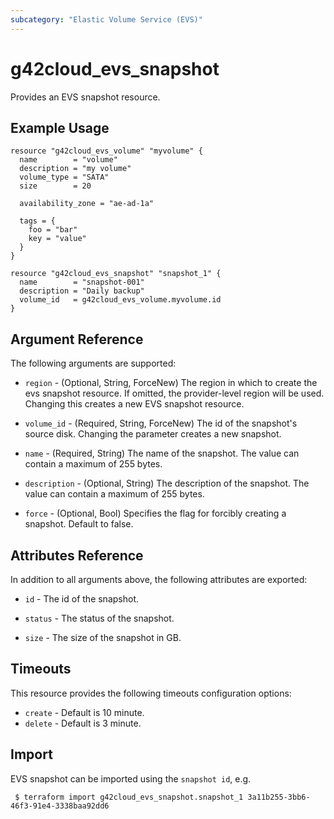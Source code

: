 ```yaml
---
subcategory: "Elastic Volume Service (EVS)"
---
```


# g42cloud_evs_snapshot

Provides an EVS snapshot resource.

## Example Usage

```hcl
resource "g42cloud_evs_volume" "myvolume" {
  name        = "volume"
  description = "my volume"
  volume_type = "SATA"
  size        = 20

  availability_zone = "ae-ad-1a"

  tags = {
    foo = "bar"
    key = "value"
  }
}

resource "g42cloud_evs_snapshot" "snapshot_1" {
  name        = "snapshot-001"
  description = "Daily backup"
  volume_id   = g42cloud_evs_volume.myvolume.id
}
```

## Argument Reference

The following arguments are supported:

* `region` - (Optional, String, ForceNew) The region in which to create the evs snapshot resource. If omitted, the
  provider-level region will be used. Changing this creates a new EVS snapshot resource.

* `volume_id` - (Required, String, ForceNew) The id of the snapshot's source disk. Changing the parameter creates a new
  snapshot.

* `name` - (Required, String) The name of the snapshot. The value can contain a maximum of 255 bytes.

* `description` - (Optional, String) The description of the snapshot. The value can contain a maximum of 255 bytes.

* `force` - (Optional, Bool) Specifies the flag for forcibly creating a snapshot. Default to false.

## Attributes Reference

In addition to all arguments above, the following attributes are exported:

* `id` - The id of the snapshot.

* `status` - The status of the snapshot.

* `size` - The size of the snapshot in GB.

## Timeouts

This resource provides the following timeouts configuration options:

* `create` - Default is 10 minute.
* `delete` - Default is 3 minute.

## Import

EVS snapshot can be imported using the `snapshot id`, e.g.

```
 $ terraform import g42cloud_evs_snapshot.snapshot_1 3a11b255-3bb6-46f3-91e4-3338baa92dd6
```
